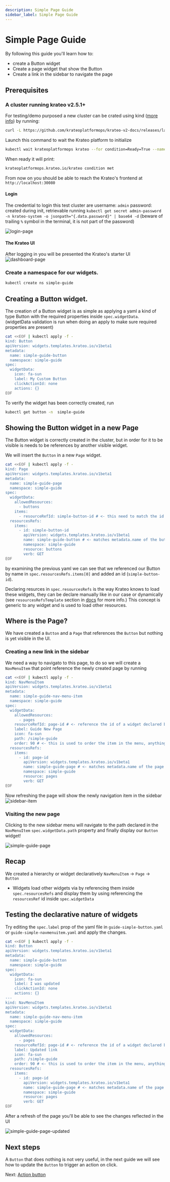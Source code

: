 ```yaml
---
description: Simple Page Guide
sidebar_label: Simple Page Guide
---
```


# Simple Page Guide

By following this guide you'll learn how to:

- create a Button widget
- Create a page widget that show the Button
- Create a link in the sidebar to navigate the page

## Prerequisites

### A cluster running krateo v2.5.1+

For testing/demo purposed a new cluster can be crated using kind ([more info](https://docs.krateo.io/quickstart)) by running:

```sh
curl -L https://github.com/krateoplatformops/krateo-v2-docs/releases/latest/download/kind.sh | sh
```

Launch this command to wait the Krateo platform to initialize

```sh
kubectl wait krateoplatformops krateo --for condition=Ready=True --namespace krateo-system --timeout=500s
```

When ready it will print:

```sh
krateoplatformops.krateo.io/krateo condition met
```

From now on you should be able to reach the Krateo's frontend at `http://localhost:30080`

#### Login

The credential to login this test cluster are
username: `admin`
password: created during init, retrievable running `kubectl get secret admin-password  -n krateo-system -o jsonpath="{.data.password}" | base64 -d` (beware of trailing `%` symbol in the terminal, it is not part of the password)

![login-page](/img/quickstart/01_login.png)

#### The Krateo UI

After logging in you will be presented the Krateo's starter UI
![dashboard-page](/img/quickstart/04_dashboard_1blueprint_true.png)

### Create a namespace for our widgets.

```sh
kubectl create ns simple-guide
```

## Creating a Button widget.

The creation of a Button widget is as simple as applying a yaml a kind of type Button with the required properties inside `spec.widgetData`. (widgetData validation is run when doing an apply to make sure required properties are present)

```sh
cat <<EOF | kubectl apply -f -
kind: Button
apiVersion: widgets.templates.krateo.io/v1beta1
metadata:
  name: simple-guide-button
  namespace: simple-guide
spec:
  widgetData:
    icon: fa-sun
    label: My Custom Button
    clickActionId: none
    actions: {}
EOF
```

To verify the widget has been correctly created, run

```sh
kubectl get button -n  simple-guide
```

## Showing the Button widget in a new Page

The Button widget is correctly created in the cluster, but in order for it to be visible is needs to be references by another visible widget.

We will insert the `Button` in a new `Page` widget.

```sh
cat <<EOF | kubectl apply -f -
kind: Page
apiVersion: widgets.templates.krateo.io/v1beta1
metadata:
  name: simple-guide-page
  namespace: simple-guide
spec:
  widgetData:
    allowedResources:
      - buttons
    items:
      - resourceRefId: simple-button-id # <- this need to match the id of and item in spec.resourcesRefs
  resourcesRefs:
    items:
      - id: simple-button-id
        apiVersion: widgets.templates.krateo.io/v1beta1
        name: simple-guide-button # <- matches metadata.name of the button widgetw e created
        namespace: simple-guide
        resource: buttons
        verb: GET
EOF
```

by examining the previous yaml we can see that we referenced our Button by name in `spec.resourcesRefs.items[0]` and added an id (`simple-button-id`).

Declaring resurces in `spec.resourcesRefs` is the way Krateo knows to load these widgets, they can be declare manually like in our case or dynamically (see `resourcesRefsTemplate` section in [docs](../../20-key-concepts/20-kcp/10-frontend.md) for more info.) This concept is generic to any widget and is used to load other resources.

## Where is the Page?

We have created a `Button` and a `Page` that references the `Button` but nothing is yet visible in the UI.

### Creating a new link in the sidebar

We need a way to navigato to this page, to do so we will create a `NavMenuItem` that point reference the newly created page by running

```sh
cat <<EOF | kubectl apply -f -
kind: NavMenuItem
apiVersion: widgets.templates.krateo.io/v1beta1
metadata:
  name: simple-guide-nav-menu-item
  namespace: simple-guide
spec:
  widgetData:
    allowedResources:
      - pages
    resourceRefId: page-id # <- reference the id of a widget declared below in spec.resourcesRefs
    label: Guide New Page
    icon: fa-sun
    path: /simple-guide
    order: 90 # <- this is used to order the item in the menu, anything with a lower order will be placed before this one
  resourcesRefs:
    items:
      - id: page-id
        apiVersion: widgets.templates.krateo.io/v1beta1
        name: simple-guide-page # <- matches metadata.name of the page widget we created in the previous step
        namespace: simple-guide
        resource: pages
        verb: GET
EOF
```

Now refreshing the page will show the newly navigation item in the sidebar
![sidebar-item](/img/simple-page-guide/01_sidebar_item.png)

### Visiting the new page

Clicking to the new sidebar menu will navigate to the path declared in the `NavMenuItem` `spec.widgetData.path` property and finally display our `Button` widget!

![simple-guide-page](/img/simple-page-guide/02_simple_guide_page.png)

## Recap

We created a hierarchy or widget declaratively
`NavMenuItem` -> `Page` -> `Button`

- Widgets load other widgets via by referencing them inside `spec.resourcesRefs` and display them by using referencing the `resourcesRef` id inside `spec.widgetData`

## Testing the declarative nature of widgets

Try editing the `spec.label` prop of the yaml file in `guide-simple-button.yaml` or `guide-simple-navmenuitem.yaml` and apply the changes.

```sh
cat <<EOF | kubectl apply -f -
kind: Button
apiVersion: widgets.templates.krateo.io/v1beta1
metadata:
  name: simple-guide-button
  namespace: simple-guide
spec:
  widgetData:
    icon: fa-sun
    label: I was updated
    clickActionId: none
    actions: {}
---
kind: NavMenuItem
apiVersion: widgets.templates.krateo.io/v1beta1
metadata:
  name: simple-guide-nav-menu-item
  namespace: simple-guide
spec:
  widgetData:
    allowedResources:
      - pages
    resourceRefId: page-id # <- reference the id of a widget declared below in spec.resourcesRefs
    label: Updated link
    icon: fa-sun
    path: /simple-guide
    order: 90 # <- this is used to order the item in the menu, anything with a lower order will be placed before this one
  resourcesRefs:
    items:
      - id: page-id
        apiVersion: widgets.templates.krateo.io/v1beta1
        name: simple-guide-page # <- matches metadata.name of the page widget we created in the previous step
        namespace: simple-guide
        resource: pages
        verb: GET
EOF
```

After a refresh of the page you'll be able to see the changes reflected in the UI

![simple-guide-page-updated](/img/simple-page-guide/03_simple_guide_page_updated.png)

## Next steps

A `Button` that does nothing is not very useful, in the next guide we will see how to update the `Button` to trigger an action on click.

Next: [Action button](./11-action-button-guide.md)